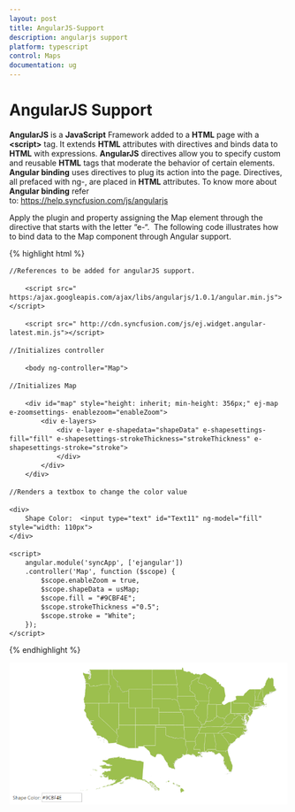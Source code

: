 ```yaml
---
layout: post
title: AngularJS-Support
description: angularjs support
platform: typescript
control: Maps
documentation: ug
---
```


# AngularJS Support

**AngularJS** is a **JavaScript** Framework added to a **HTML** page with a **&lt;script&gt;** tag. It extends **HTML** attributes with directives and binds data to **HTML** with expressions. **AngularJS** directives allow you to specify custom and reusable **HTML** tags that moderate the behavior of certain elements. **Angular binding** uses directives to plug its action into the page. Directives, all prefaced with ng-, are placed in **HTML** attributes. To know more about **Angular binding** refer  
to: <https://help.syncfusion.com/js/angularjs>

Apply the plugin and property assigning the Map element through the directive that starts with the letter “e-“.  The following code illustrates how to bind data to the Map component through Angular support.

{% highlight html %}

    //References to be added for angularJS support.
        
        <script src=" https:/ajax.googleapis.com/ajax/libs/angularjs/1.0.1/angular.min.js"></script>
        
        <script src=" http://cdn.syncfusion.com/js/ej.widget.angular-latest.min.js"></script>

    //Initializes controller
    
        <body ng-controller="Map">

    //Initializes Map
    
        <div id="map" style="height: inherit; min-height: 356px;" ej-map e-zoomsettings- enablezoom="enableZoom">
            <div e-layers>
                <div e-layer e-shapedata="shapeData" e-shapesettings-fill="fill" e-shapesettings-strokeThickness="strokeThickness" e-shapesettings-stroke="stroke">                                   
                </div>
            </div>
        </div>
         
    //Renders a textbox to change the color value
    
    <div>
        Shape Color:  <input type="text" id="Text11" ng-model="fill" style="width: 110px">
    </div> 

    <script>
        angular.module('syncApp', ['ejangular'])
        .controller('Map', function ($scope) {                       
            $scope.enableZoom = true,
            $scope.shapeData = usMap;                    
            $scope.fill = "#9CBF4E"; 
            $scope.strokeThickness ="0.5";
            $scope.stroke = "White";
        });
    </script>     

{% endhighlight %}



![](AngularJS-Support_images/AngularJS-Support_img1.png)





